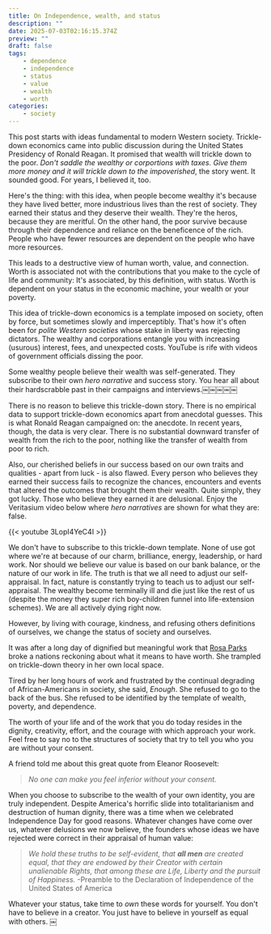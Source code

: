 ```yaml
---
title: On Independence, wealth, and status
description: ""
date: 2025-07-03T02:16:15.374Z
preview: ""
draft: false
tags:
    - dependence
    - independence
    - status
    - value
    - wealth
    - worth
categories:
    - society
---
```

This post starts with ideas fundamental to modern Western society. Trickle-down economics came into public discussion during the United States Presidency of Ronald Reagan. It promised that wealth will trickle down to the poor. *Don't saddle the wealthy or corportions with taxes. Give them more money and it will trickle down to the impoverished*, the story went. It sounded good. For years, I believed it, too. 

Here's the thing: with this idea, when people become wealthy it's because they have lived better, more industrious lives than the rest of society. They earned their status and they deserve their wealth.  They're the heros, because they are meritful. On the other hand, the poor survive because through their dependence and reliance on the beneficence of the rich. People who have fewer resources are dependent on the people who have more resources.

This leads to a destructive view of human worth, value, and connection. Worth is associated not with the contributions that you make to the cycle of life and community: It's associated, by this definition, with status. Worth is dependent on your status in the economic machine, your wealth or your poverty. 

This idea of trickle-down economics is a template imposed on society, often by force, but sometimes slowly and imperceptibly.  That's how it's often been for *polite Western societies* whose stake in liberty was rejecting dictators. The wealthy and corporations entangle you with increasing (usurous) interest, fees, and unexpected costs. YouTube is rife with videos of government officials dissing the poor. 

Some wealthy people believe their wealth was self-generated. They subscribe to their own *hero narrative* and success story. You hear all about their hardscrabble past in their campaigns and interviews.￼￼￼￼￼ 

There is no reason to believe this trickle-down story. There is no empirical data to support trickle-down economics apart from anecdotal guesses. This is what Ronald Reagan campaigned on: the anecdote. In recent years, though, the data is very clear. There is no substantial downward transfer of wealth from the rich to the poor, nothing like the transfer of wealth from poor to rich. 

Also, our cherished beliefs in our success based on our own traits and qualities - apart from luck - is also flawed. Every person who believes they earned their success fails to recognize the chances, encounters and events that altered the outcomes that brought them their wealth. Quite simply, they got lucky. Those who believe they earned it are delusional. Enjoy the Veritasium video below where *hero narratives* are shown for what they are: false.

{{< youtube 3LopI4YeC4I >}}

We don't have to subscribe to this trickle-down template. None of use got where we're at because of our charm, brilliance, energy, leadership, or hard work. Nor should we believe our value is based on our bank balance, or the nature of our work in life. The truth is that we all need to adjust our self-appraisal. In fact, nature is constantly trying to teach us to adjust our self-appraisal. The wealthy become terminally ill and die just like the rest of us (despite the money they super rich boy-children funnel into life-extension schemes). We are all actively dying right now.

However, by living with courage, kindness, and refusing others definitions of ourselves, we change the status of society and ourselves. 

It was after a long day of dignified but meaningful work that [Rosa Parks](https://en.m.wikipedia.org/wiki/Rosa_Parks) broke a nations reckoning about what it means to have worth. She trampled on trickle-down theory in her own local space.

Tired by her long hours of work and frustrated by the continual degrading of African-Americans in society, she said, *Enough*. She refused to go to the back of the bus. She refused to be identified by the template of wealth, poverty, and dependence. 

The worth of your life and of the work that you do today resides in the dignity, creativity, effort, and the courage with which approach your work. Feel free to say no to the structures of society that try to tell you who you are without your consent.

A friend told me about this great quote from Eleanor Roosevelt: 

>*No one can make you feel inferior without your consent.*

When you choose to subscribe to the wealth of your own identity, you are truly independent. Despite America's horrific slide into  totalitarianism and destruction of human dignity, there was a time when we celebrated Independence Day for good reasons. Whatever changes have come over us, whatever delusions we now believe, the founders whose ideas we have rejected were correct in their appraisal of human value: 

>*We hold these truths to be self-evident, that **all men** are created equal, that they are endowed by their Creator with certain unalienable Rights, that among these are Life, Liberty and the pursuit of Happiness.* -Preamble to the Declaration of Independence of the United States of America

Whatever your status, take time to *own* these words for yourself. You don't have to believe in a creator. You just have to believe in yourself as equal with others. ￼